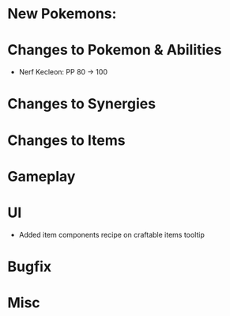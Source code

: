 # New Pokemons:

# Changes to Pokemon & Abilities

- Nerf Kecleon: PP 80 → 100

# Changes to Synergies

# Changes to Items

# Gameplay

# UI

- Added item components recipe on craftable items tooltip

# Bugfix

# Misc
